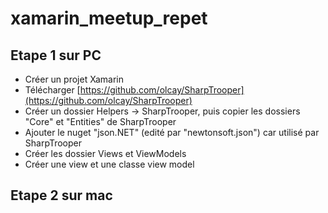 # xamarin_meetup_repet

## Etape 1 sur PC

- Créer un projet Xamarin
- Télécharger [https://github.com/olcay/SharpTrooper](https://github.com/olcay/SharpTrooper)
- Créer un dossier Helpers -> SharpTrooper, puis copier les dossiers "Core" et "Entities" de SharpTrooper
- Ajouter le nuget "json.NET" (edité par "newtonsoft.json") car utilisé par SharpTrooper
- Créer les dossier Views et ViewModels
- Créer une view et une classe view model

## Etape 2 sur mac